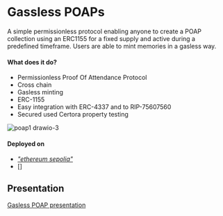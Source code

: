 # Gassless POAPs

A simple permissionless protocol enabling anyone to create a POAP collection using an ERC1155 for a fixed supply and active during a predefined timeframe. Users are able to mint memories in a gasless way. 

#### What does it do?
- Permissionless Proof Of Attendance Protocol
- Cross chain 
- Gasless minting
- ERC-1155
- Easy integration with ERC-4337 and to RIP-75607560
- Secured used Certora property testing

![poap1 drawio-3](https://github.com/Deivitto/gassless-poaps/assets/47452703/b90ffa25-fc0c-411e-8d6b-e6e3685c2cf7)


#### Deployed on
- [*"ethereum sepolia"*](https://sepolia.etherscan.io/address/0x7a479aae93f97f00117571ee1e61bacab2c780a1#code)
- []

## Presentation

[Gasless POAP presentation](https://docs.google.com/presentation/d/1YhWw14Ch8chmGwQWdXCl38cri8ygIXXrtXC9SYrKH5k/edit?usp=sharing)
